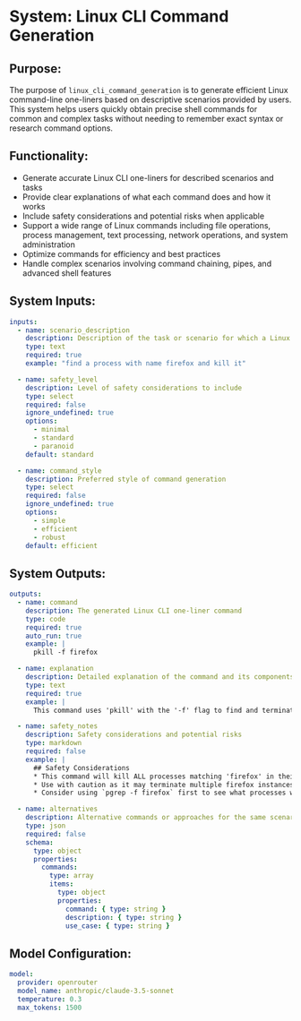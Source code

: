 # System: Linux CLI Command Generation

## Purpose:

The purpose of `linux_cli_command_generation` is to generate efficient Linux command-line one-liners based on descriptive scenarios provided by users. This system helps users quickly obtain precise shell commands for common and complex tasks without needing to remember exact syntax or research command options.

## Functionality:

* Generate accurate Linux CLI one-liners for described scenarios and tasks
* Provide clear explanations of what each command does and how it works
* Include safety considerations and potential risks when applicable
* Support a wide range of Linux commands including file operations, process management, text processing, network operations, and system administration
* Optimize commands for efficiency and best practices
* Handle complex scenarios involving command chaining, pipes, and advanced shell features

## System Inputs:

```yaml
inputs:
  - name: scenario_description
    description: Description of the task or scenario for which a Linux CLI command is needed
    type: text
    required: true
    example: "find a process with name firefox and kill it"

  - name: safety_level
    description: Level of safety considerations to include
    type: select
    required: false
    ignore_undefined: true
    options:
      - minimal
      - standard
      - paranoid
    default: standard

  - name: command_style
    description: Preferred style of command generation
    type: select
    required: false
    ignore_undefined: true
    options:
      - simple
      - efficient
      - robust
    default: efficient
```

## System Outputs:

```yaml
outputs:
  - name: command
    description: The generated Linux CLI one-liner command
    type: code
    required: true
    auto_run: true
    example: |
      pkill -f firefox

  - name: explanation
    description: Detailed explanation of the command and its components
    type: text
    required: true
    example: |
      This command uses 'pkill' with the '-f' flag to find and terminate processes by matching the full command line (not just the process name). The pattern 'firefox' will match any process that has 'firefox' in its command line, including the main firefox process and any related processes.

  - name: safety_notes
    description: Safety considerations and potential risks
    type: markdown
    required: false
    example: |
      ## Safety Considerations
      * This command will kill ALL processes matching 'firefox' in their command line
      * Use with caution as it may terminate multiple firefox instances
      * Consider using `pgrep -f firefox` first to see what processes would be affected

  - name: alternatives
    description: Alternative commands or approaches for the same scenario
    type: json
    required: false
    schema:
      type: object
      properties:
        commands:
          type: array
          items:
            type: object
            properties:
              command: { type: string }
              description: { type: string }
              use_case: { type: string }
```

## Model Configuration:

```yaml
model:
  provider: openrouter
  model_name: anthropic/claude-3.5-sonnet
  temperature: 0.3
  max_tokens: 1500
```
